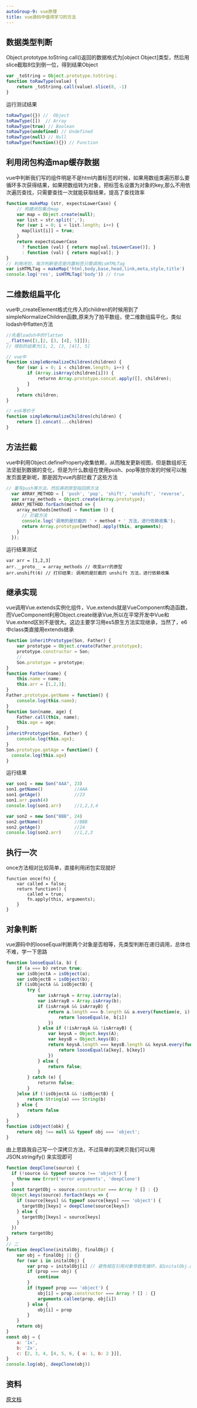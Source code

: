 ```yaml
---
autoGroup-9: vue原理
title: vue源码中值得学习的方法
---
```


## 数据类型判断

Object.prototype.toString.call()返回的数据格式为[object Object]类型，然后用slice截取8位到倒一位，得到结果Object

```js
var _toString = Object.prototype.toString；
function toRawType(value) {
    return _toStrinng.call(value).slice(8, -1)
}
```
运行测试结果
```js
toRawType({}) //  Object 
toRawType([])  // Array    
toRawType(true) // Boolean
toRawType(undefined) // Undefined
toRawType(null) // Null
toRawType(function(){}) // Function
```

## 利用闭包构造map缓存数据
vue中判断我们写的组件明是不是html内置标签的时候，如果用数组类遍历那么要循环多次获得结果，如果把数组转为对象，把标签名设置为对象的key,那么不用依次遍历查找，只需要查找一次就能获取结果，提高了查找效率

```js
function makeMap (str, expectsLowerCase) {
    // 构建闭包集合map
    var map = Object.create(null);
    var list = str.split(',');
    for (var i = 0; i < list.length; i++) {
      map[list[i]] = true;
    }
    return expectsLowerCase
      ? function (val) { return map[val.toLowerCase()]; }
      : function (val) { return map[val]; }
}
// 利用闭包，每次判断是否是内置标签只需调用isHTMLTag
var isHTMLTag = makeMap('html,body,base,head,link,meta,style,title')
console.log('res', isHTMLTag('body')) // true
```

## 二维数组扁平化
vue中_createElement格式化传入的children的时候用到了simpleNormalizeChildren函数,原来为了拍平数组，使二维数组扁平化，类似lodash中flatten方法
```js
//先看loadsh中的flatten
_.flatten([1,[2, [3, [4], 5]]]);
// 得到的结果为[1, 2, [3, [4]], 5]

// vue中
function simpleNormalizeChildren(children) {
    for (var i = 0; i < children.length; i++) {
        if (Array.isArray(children[i])) {
            returnn Array.prototype.concat.apply([], children);
        }
    }
    return children;
}

// es6等价于
function simpleNormalizeChildren(children) {
    return [].concat(...children)
}
```

## 方法拦截
vue中利用Object.defineProperty收集依赖，从而触发更新视图，但是数组却无法坚挺到数据的变化，但是为什么数组在使用push、pop等放你发的时候可以触发页面更新呢，那是因为vue内部拦截了这些方法

```js
// 重写push等方法，然后再把原型指回原方法
  var ARRAY_METHOD = [ 'push', 'pop', 'shift', 'unshift', 'reverse',  'sort', 'splice' ];
  var array_methods = Object.create(Array.prototype);
  ARRAY_METHOD.forEach(method => {
    array_methods[method] = function () {
      // 拦截方法
      console.log('调用的是拦截的 ' + method + ' 方法，进行依赖收集');
      return Array.prototype[method].apply(this, arguments);
    }
  });
```
运行结果测试
```
var arr = [1,2,3]
arr.__proto__ = array_methods // 改变arr的原型
arr.unshift(6) // 打印结果: 调用的是拦截的 unshift 方法，进行依赖收集
```

## 继承实现
vue调用Vue.extends实例化组件，Vue.extends就是VueComponent构造函数，而VueComponent利用Object.create继承Vue,所以在平常开发中Vue和Vue.extend区别不是很大。这边主要学习用es5原生方法实现继承，当然了，e6中class类直接用extends继承

```js
function inheritPrototype(Son, Father) {
    var prototype = Object.create(Father.prototype);
    prototype.constructor = Son;
    // 
    Son.prototype = prototype;
}
function Father(name) {
    this.name = name;
    this.arr = [1,2,3];
}
Father.prototype.getName = function() {
    console.log(this.name);
}
function Son(name, age) {
    Father.call(this, name);
    this.age = age;
}
inheritPrototype(Son, Father) {
    console.log(this.age);
}
Son.prototype.getAge = function() {
  console.log(this.age)
}

```
运行结果
```js
var son1 = new Son("AAA", 23)
son1.getName()            //AAA
son1.getAge()             //23
son1.arr.push(4)          
console.log(son1.arr)     //1,2,3,4

var son2 = new Son("BBB", 24)
son2.getName()            //BBB
son2.getAge()             //24
console.log(son2.arr)     //1,2,3
```
## 执行一次
once方法相对比较简单，直接利用闭包实现就好
```
function once(fn) {
    var called = false;
    return function() {
        called = true;
        fn.apply(this, arguments);
    }
}
```

## 对象判断
vue源码中的looseEqual判断两个对象是否相等，先类型判断在递归调用，总体也不难，学一下思路
```js
function looseEqual(a, b) {
    if (a === b) retrun true;
    var isObjectA = isObject(a);
    var isObjectB = isObject(b);
    if (isObjectA && isObjectB) {
        try {
            var isArrayA = Array.isArray(a);
            var isArrayB = Array.isArray(b);
            if (isArrayA && isArrayB) {
                return a.length === b.length && a.every(function(e, i) {
                    return looseEqual(e, b[i])
                })
            } else if (!isArrayA && !isArrayB) {
                var keysA = Object.keys(A);
                var keysB = Object.keys(B);
                return keysA.length === keysB.length && keysA.every(function (key) {
                    return looseEqual(a[key], b[key])
                })
            } else {
                return false;
            }
        } catch (e) {
            returnn false;
        }
    }else if (!isObjectA && !isObjectB) {
        return String(a) === String(b)
    } else {
        return false
    }
}
function isObject(obk) {
    return obj !== null && typeof obj === 'object';
}
```
由上思路我自己写一个深拷贝方法，不过简单的深拷贝我们可以用 JSON.stringify() 来实现即可

```js
function deepClone(source) {
  if (!source && typeof source !== 'object') {
    throw new Error('error arguments', 'deepClone')
  }
  const targetObj = source.constructor === Array ? [] : {}
  Object.keys(source).forEach(keys => {
    if (source[keys] && typeof source[keys] === 'object') {
      targetObj[keys] = deepClone(source[keys])
    } else {
      targetObj[keys] = source[keys]
    }
  })
  return targetObj
}
// 二
function deepClone(initalObj, finalObj) {
	var obj = finalObj || {}
	for (var i in initalObj) {
		var prop = initalObj[i] // 避免相互引用对象导致死循环，如initalObj.a = initalObj的情况
		if (prop === obj) {
			continue
		}
		if (typeof prop === 'object') {
            obj[i] = prop.constructor === Array ? [] : {}
			arguments.callee(prop, obj[i])
		} else {
            obj[i] = prop
		}
	}
	return obj
}
const obj = {
	a: '1x',
	b: '2x',
	c: [2, 3, 4, [4, 5, 6, { a: 1, b: 2 }]],
}
console.log(obj, deepClone(obj))
```

## 资料
[原文档](https://segmentfault.com/a/1190000025157159)
